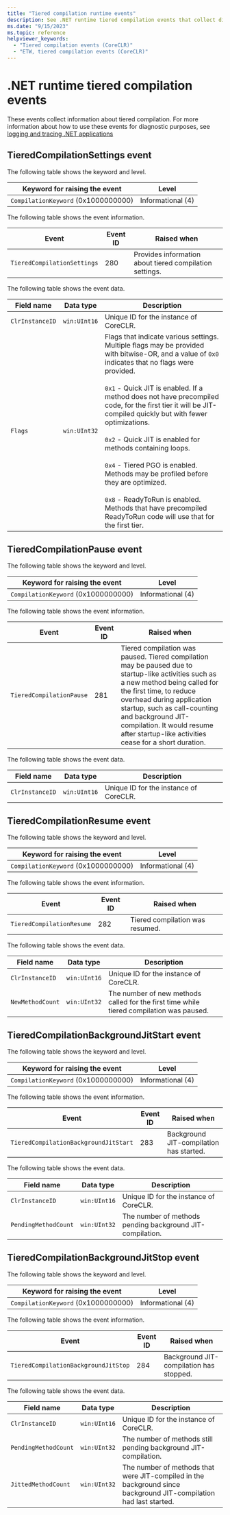 ```yaml
---
title: "Tiered compilation runtime events"
description: See .NET runtime tiered compilation events that collect diagnostic information about tiered compilation in .NET Core.
ms.date: "9/15/2023"
ms.topic: reference
helpviewer_keywords:
  - "Tiered compilation events (CoreCLR)"
  - "ETW, tiered compilation events (CoreCLR)"
---
```

# .NET runtime tiered compilation events

These events collect information about tiered compilation. For more information about how to use these events for diagnostic purposes, see [logging and tracing .NET applications](../../core/diagnostics/logging-tracing.md)

## TieredCompilationSettings event

The following table shows the keyword and level.

|Keyword for raising the event|Level|
|-|-|
|`CompilationKeyword` (0x1000000000)|Informational (4)|

The following table shows the event information.

|Event|Event ID|Raised when|
|-|-|-|
|`TieredCompilationSettings`|280|Provides information about tiered compilation settings.|

The following table shows the event data.

|Field name|Data type|Description|
|-|-|-|
|`ClrInstanceID`|`win:UInt16`|Unique ID for the instance of CoreCLR.|
|`Flags`|`win:UInt32`|Flags that indicate various settings. Multiple flags may be provided with bitwise-OR, and a value of `0x0` indicates that no flags were provided.<br/><br/>`0x1` - Quick JIT is enabled. If a method does not have precompiled code, for the first tier it will be JIT-compiled quickly but with fewer optimizations.<br/><br/>`0x2` - Quick JIT is enabled for methods containing loops.<br/><br/>`0x4` - Tiered PGO is enabled. Methods may be profiled before they are optimized.<br/><br/>`0x8` - ReadyToRun is enabled. Methods that have precompiled ReadyToRun code will use that for the first tier.|

## TieredCompilationPause event

The following table shows the keyword and level.

|Keyword for raising the event|Level|
|-|-|
|`CompilationKeyword` (0x1000000000)|Informational (4)|

The following table shows the event information.

|Event|Event ID|Raised when|
|-|-|-|
|`TieredCompilationPause`|281|Tiered compilation was paused. Tiered compilation may be paused due to startup-like activities such as a new method being called for the first time, to reduce overhead during application startup, such as call-counting and background JIT-compilation. It would resume after startup-like activities cease for a short duration.|

The following table shows the event data.

|Field name|Data type|Description|
|-|-|-|
|`ClrInstanceID`|`win:UInt16`|Unique ID for the instance of CoreCLR.|

## TieredCompilationResume event

The following table shows the keyword and level.

|Keyword for raising the event|Level|
|-|-|
|`CompilationKeyword` (0x1000000000)|Informational (4)|

The following table shows the event information.

|Event|Event ID|Raised when|
|-|-|-|
|`TieredCompilationResume`|282|Tiered compilation was resumed.|

The following table shows the event data.

|Field name|Data type|Description|
|-|-|-|
|`ClrInstanceID`|`win:UInt16`|Unique ID for the instance of CoreCLR.|
|`NewMethodCount`|`win:UInt32`|The number of new methods called for the first time while tiered compilation was paused.|

## TieredCompilationBackgroundJitStart event

The following table shows the keyword and level.

|Keyword for raising the event|Level|
|-|-|
|`CompilationKeyword` (0x1000000000)|Informational (4)|

The following table shows the event information.

|Event|Event ID|Raised when|
|-|-|-|
|`TieredCompilationBackgroundJitStart`|283|Background JIT-compilation has started.|

The following table shows the event data.

|Field name|Data type|Description|
|-|-|-|
|`ClrInstanceID`|`win:UInt16`|Unique ID for the instance of CoreCLR.|
|`PendingMethodCount`|`win:UInt32`|The number of methods pending background JIT-compilation.|

## TieredCompilationBackgroundJitStop event

The following table shows the keyword and level.

|Keyword for raising the event|Level|
|-|-|
|`CompilationKeyword` (0x1000000000)|Informational (4)|

The following table shows the event information.

|Event|Event ID|Raised when|
|-|-|-|
|`TieredCompilationBackgroundJitStop`|284|Background JIT-compilation has stopped.|

The following table shows the event data.

|Field name|Data type|Description|
|-|-|-|
|`ClrInstanceID`|`win:UInt16`|Unique ID for the instance of CoreCLR.|
|`PendingMethodCount`|`win:UInt32`|The number of methods still pending background JIT-compilation.|
|`JittedMethodCount`|`win:UInt32`|The number of methods that were JIT-compiled in the background since background JIT-compilation had last started.|

